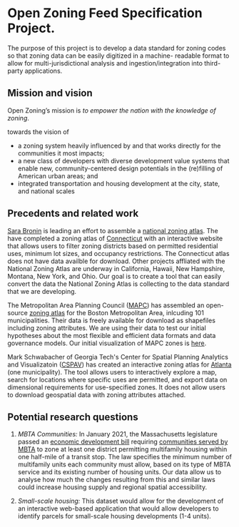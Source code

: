 # Open Zoning Feed Specification Project.

The purpose of this project is to develop a data standard for 
zoning codes so that zoning data can be easily digitized in a machine-
readable format to allow for multi-jurisdictional analysis and ingestion/integration
into third-party applications.

## Mission and vision

Open Zoning’s mission is _to empower the nation with the knowledge of zoning_.

towards the vision of

* a zoning system heavily influenced by and that works directly for the 
communities it most impacts;
* a new class of developers with diverse development value systems that enable
new, community-centered design potentials in the (re)filling of American urban 
areas; and
* integrated transportation and housing development at the city, state, and 
national scales

## Precedents and related work

[Sara Bronin](https://aap.cornell.edu/people/sara-bronin) is 
leading an effort to assemble a 
[national zoning atlas](https://www.zoningatlas.org/). The have completed 
a zoning atlas of [Connecticut](https://www.zoningatlas.org/connecticut) with 
an interactive website that allows users to filter zoning districts based on 
permitted residential uses, minimum lot sizes, and occupancy restrictions. The 
Connecticut atlas does not have data availble for download. Other projects 
affliated with the National Zoning Atlas are underway in California, Hawaii, New 
Hampshire, Montana, New York, and Ohio. Our goal is to create a tool that can 
easily convert the data the National Zoning Atlas is collecting to the data 
standard that we are developing. 

The Metropolitan Area Planning Council ([MAPC](https://www.mapc.org/))
has assembled an open-source [zoning atlas](https://zoningatlas.mapc.org/) 
for the Boston Metropolitan Area, inlcuding 101 municipalities. Their data is freely 
available for download as shapefiles including zoning attributes. We are using 
their data to test our initial hypotheses about the most flexible and efficient 
data formats and data governance models. Our initial visualization of MAPC 
zones is [here](https://urban-stack.github.io/OpenZoning/MAPC-files/MAPC-map_leaflet.html).

Mark Schwabacher of Georgia Tech's Center for Spatial Planning Analytics
and Visualizatoin ([CSPAV](https://cspav.gatech.edu/)) has created an interactive
zoning atlas for [Atlanta](https://sites.gatech.edu/atlzoningexplorer/atl-zoning-code-explorer/)
(one municipality). The tool allows users to interactively explore a 
map, search for locations where specific uses are permitted, and export data
on dimensional requirements for use-specified zones. It does not allow users to 
download geospatial data with zoning attributes attached.

## Potential research questions

1. *MBTA Communities:* In January 2021, the Massachusetts legislature passed an 
[economic development bill](https://malegislature.gov/Laws/SessionLaws/Acts/2020/Chapter358)
requiring [communities served by MBTA](https://www.mass.gov/info-details/multi-family-zoning-requirement-for-mbta-communities#what-is-an-%22mbta-community%22?-) to zone at least one district permitting
multifamily housing within one half-mile of a transit stop. The law specifies
the minimum number of multifamily units each community must allow, based on 
its type of MBTA service and its existing number of housing units. Our data 
allow us to analyse how much the changes resulting from this and similar laws 
could increase housing supply and regional spatial accessibility.

2. *Small-scale housing:* This dataset would allow for the development of an
interactive web-based application that would allow developers to identify 
parcels for small-scale housing developments (1-4 units).
